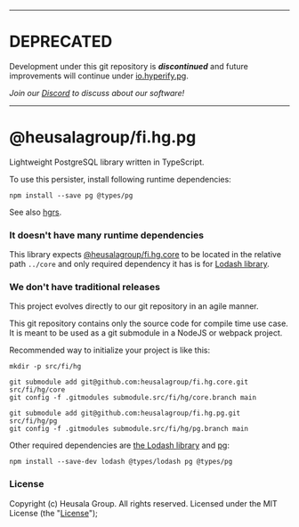 _____________________________________________________________________________________

# DEPRECATED

Development under this git repository is ***discontinued*** and future improvements 
will continue under
[io.hyperify.pg](https://github.com/hyperifyio/io.hyperify.pg).

*Join our [Discord](https://discord.gg/UBTrHxA78f) to discuss about our software!*

_____________________________________________________________________________________

# @heusalagroup/fi.hg.pg

Lightweight PostgreSQL library written in TypeScript.

To use this persister, install following runtime dependencies:

```
npm install --save pg @types/pg
```

See also [hgrs](https://github.com/heusalagroup/hgrs).

### It doesn't have many runtime dependencies

This library expects [@heusalagroup/fi.hg.core](https://github.com/heusalagroup/fi.hg.core) to be located 
in the relative path `../core` and only required dependency it has is for [Lodash 
library](https://lodash.com/).

### We don't have traditional releases

This project evolves directly to our git repository in an agile manner.

This git repository contains only the source code for compile time use case. It is meant to be used 
as a git submodule in a NodeJS or webpack project.

Recommended way to initialize your project is like this:

```
mkdir -p src/fi/hg

git submodule add git@github.com:heusalagroup/fi.hg.core.git src/fi/hg/core
git config -f .gitmodules submodule.src/fi/hg/core.branch main

git submodule add git@github.com:heusalagroup/fi.hg.pg.git src/fi/hg/pg
git config -f .gitmodules submodule.src/fi/hg/pg.branch main
```

Other required dependencies are [the Lodash library](https://lodash.com/) and [pg](https://github.com/brianc/node-postgres):

```
npm install --save-dev lodash @types/lodash pg @types/pg
```

### License

Copyright (c) Heusala Group. All rights reserved. Licensed under the MIT License (the "[License](./LICENSE)");
